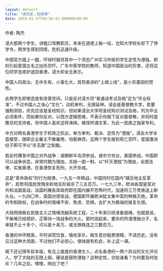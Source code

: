 ```yaml
---
layout: default
title: "读历史，知规律"
date: 2018-01-27T09:58:43.000000+08:00
---
```


作者: 陶杰

浸大那两个学生，讲粗口骂教职员，本来在道德上输一役，岂知大学校长却下了停学令，两学生得到同情，危机迅速升级。

中国官方插上一腿，环球时报将其中一个须去广州实习中医的学生定性为港独，即刻引起爱国五毛之凶杀恐吓。广东中医学院的教师，知道中国政治的厉害，还将这位同学连夜护送回香港，浸大却全无表示。

中国人的政治，无中生有，小事化大，其热衷讲的“上纲上线”，是小农基因的惯性。

此两学生即使态度有改善空间，只是反对浸大将“普通话考试及格”定为“毕业标准”，不过中国人之诛心“文化”，动机审判，无限延伸。浸会是基督教大学，若要强制测验，优先应该是圣经知识，但如果浸会大学将圣经知识测试及格，列为毕业必须条件，而如果你反对，以西方逻辑思维，不表示你阁下反对基督教，并同时是撒旦的支持者。但中国人喜欢这样演绎。难怪所谓文革，为此一民族之独家专利。

中方对两名香港学生于校政之抗议，单方审判、裁决、定性为“港独”，浸会大学全盘接受，随即企业雇主不敢雇用，怕惹麻烦。这两个学生接到死亡恐吓，爱国激进份子即可予以“杀无赦”之制裁。

若此时爆发中国之对外战争：或朝鲜半岛须参战，或中方攻台，美国参战，中国即可以战争状态，非常时期为理由，冻结一国一制，以“纤灭港独”为理由，全国法律，实施香港，在香港恢复死刑，大开杀戒。

这是“革命政权”的行为规律。一九五一年韩战，中国同时在国内“镇压地主反革命”，趁势将国民党残余和地主阶级杀了三五百万。一七九三年，欧洲各国皇室对共和法国宣战，法国的雅各宾政府即在国内展开恐怖时代，加速将三万贵族送上断头台。一九四〇年，英国对德宣战，德国即开展欧洲犹太集中营的种族灭绝。革命的专制政权，在战争时的情绪不安、焦虑、恐惧，会扩大为极端的报复仇恨。

大陆网络极右民族主义之情绪洗脑系统工程，二十年来已经准备就绪，也就是说，干柴堆已经搭好，正等待一场战争的大火。那时烧起来，要杀的所谓港独分子，名单就不止十多个，可以是十来万，或无限株连之三数百万。

香港的中环精英，平时讲究饮食，嘻哈享乐，做生意炒股票很精，不读历史。没有见过这种大场面，不过他们不必担心，很快就有机会，补上这一课。

阁下还记得年前本版，有北上搵食的香港文人，点名香港的一两个异议的文化评论人，学了大陆的无限上纲，硬说是鼓吹港独？这种定性，交给谁看？为何要及时驳斥？几年之后，嘿嘿，明白了吧？

